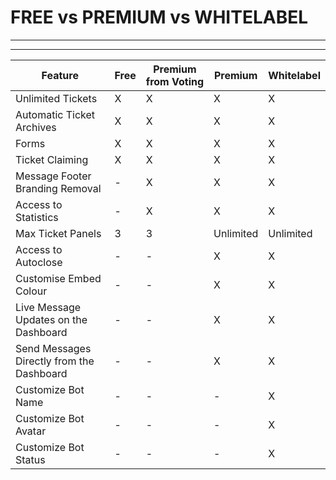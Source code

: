# FREE vs PREMIUM vs WHITELABEL
***
***

| Feature | Free | Premium from Voting|  Premium | Whitelabel |
|--|--|--|--|--|
| Unlimited Tickets | X | X | X | X |
| Automatic Ticket Archives | X | X | X | X |
| Forms | X | X | X | X |
| Ticket Claiming | X | X | X | X |
| Message Footer Branding Removal | - | X | X | X |
| Access to Statistics | - | X | X | X |
| Max Ticket Panels | 3 | 3 | Unlimited | Unlimited |
| Access to Autoclose | - | - | X | X |
| Customise Embed Colour | - | - | X | X |
| Live Message Updates on the Dashboard | - | - | X | X |
| Send Messages Directly from the Dashboard | - | - | X | X |
| Customize Bot Name | - | - | - | X |
| Customize Bot Avatar | - | - | - | X |
| Customize Bot Status | - | - | - | X |
